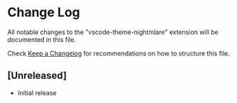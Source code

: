 # Change Log
All notable changes to the "vscode-theme-nightmlare" extension will be documented in this file.

Check [Keep a Changelog](http://keepachangelog.com/) for recommendations on how to structure this file.

## [Unreleased]
- Initial release
